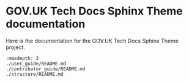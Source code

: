 # GOV.UK Tech Docs Sphinx Theme documentation

Here is the documentation for the GOV.UK Tech Docs Sphinx Theme project.

```{toctree}
:maxdepth: 2
./user_guide/README.md
./contributor_guide/README.md
./structure/README.md
```
